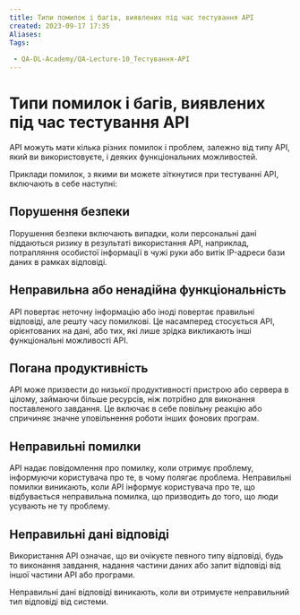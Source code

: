 ```yaml
---
title: Типи помилок і багів, виявлених під час тестування API
created: 2023-09-17 17:35
Aliases:
Tags: 
 
 - QA-DL-Academy/QA-Lecture-10_Тестування-АPІ
---
```

# Типи помилок і багів, виявлених під час тестування API

API можуть мати кілька різних помилок і проблем, залежно від типу API, який ви використовуєте, і деяких функціональних можливостей.

Приклади помилок, з якими ви можете зіткнутися при тестуванні API, включають в себе наступні:

## Порушення безпеки

Порушення безпеки включають випадки, коли персональні дані піддаються ризику в результаті використання API, наприклад, потрапляння особистої інформації в чужі руки або витік IP-адреси бази даних в рамках відповіді.

## Неправильна або ненадійна функціональність

API повертає неточну інформацію або іноді повертає правильні відповіді, але решту часу помилкові. Це насамперед стосується API, орієнтованих на дані, або тих, які лише зрідка викликають інші функціональні можливості API.

## Погана продуктивність

API може призвести до низької продуктивності пристрою або сервера в цілому, займаючи більше ресурсів, ніж потрібно для виконання поставленого завдання. Це включає в себе повільну реакцію або спричиняє значне уповільнення роботи інших фонових програм.

## Неправильні помилки

API надає повідомлення про помилку, коли отримує проблему, інформуючи користувача про те, в чому полягає проблема. Неправильні помилки виникають, коли API інформує користувача про те, що відбувається неправильна помилка, що призводить до того, що люди усувають не ту проблему.

## Неправильні дані відповіді

Використання API означає, що ви очікуєте певного типу відповіді, будь то виконання завдання, надання частини даних або запит відповіді від іншої частини API або програми.

Неправильні дані відповіді виникають, коли ви отримуєте неправильний тип відповіді від системи.
